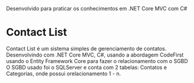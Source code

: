 <p> Desenvolvido para praticar os conhecimentos em .NET Core MVC com C# </p>
<h1> Contact List </h1> 
    
<p>
    Contact List é um sistema simples de gerenciamento de contatos. <br>
    Desenvolvindo com .NET Core MVC, C#, usando a abordagem CodeFirst usando o Entity Framework Core para fazer o relacionamento com o SGBD <br>
    O SGBD usado foi o SQLServer e conta com 2 tabelas: Contatos e Categorias, onde possui orelacionamento 1 - n.
</p>
